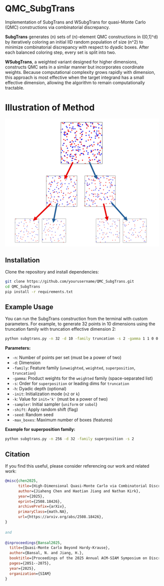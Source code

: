 # QMC_SubgTrans
Implementation of SubgTrans and WSubgTrans for quasi-Monte Carlo (QMC) constructions via combinatorial discrepancy.

**SubgTrans** generates \(n\) sets of \(n\)-element QMC constructions in \([0,1]^d\) by iteratively coloring an initial IID random population of size \(n^2\) to minimize combinatorial discrepancy with respect to dyadic boxes. After each balanced coloring step, every set is split into two.

**WSubgTrans**, a weighted variant designed for higher dimensions, constructs QMC sets in a similar manner but incorporates coordinate weights. Because computational complexity grows rapidly with dimension, this approach is most effective when the target integrand has a small effective dimension, allowing the algorithm to remain computationally tractable.

# Illustration of Method

<p align="center">
  <img src="images/illustration.jpg" width="600"/>
</p>

## Installation

Clone the repository and install dependencies:

```bash
git clone https://github.com/yourusername/QMC_SubgTrans.git
cd QMC_SubgTrans
pip install -r requirements.txt
```

## Example Usage

You can run the SubgTrans construction from the terminal with custom parameters. For example, to generate 32 points in 10 dimensions using the truncation family with truncation effective dimension 2:

```bash
python subgtrans.py -n 32 -d 10 -family truncation -s 2 -gamma 1 1 0 0 0 0 0 0 0 0
```

**Parameters:**
- `-n`: Number of points per set (must be a power of two)
- `-d`: Dimension
- `-family`: Feature family (`unweighted`, `weighted`, `superposition`, `truncation`)
- `-gamma`: Product weights for the `weighted` family (space-separated list)
- `-s`: Order for `superposition` or leading dims for `truncation`
- `-h`: Dyadic depth (optional)
- `-init`: Initialization mode (`n2` or `k`)
- `-k`: Value for `init='k'` (must be a power of two)
- `-sampler`: Initial sampler (`uniform` or `sobol`)
- `-shift`: Apply random shift (flag)
- `-seed`: Random seed
- `-max_boxes`: Maximum number of boxes (features)

**Example for superposition family:**
```bash
python subgtrans.py -n 256 -d 32 -family superposition -s 2
```

## Citation
If you find this useful, please consider referencing our work and related work:

```bibtex
@misc{chen2025,
      title={High-Dimensional Quasi-Monte Carlo via Combinatorial Discrepancy}, 
      author={Jiaheng Chen and Haotian Jiang and Nathan Kirk},
      year={2025},
      eprint={2508.18426},
      archivePrefix={arXiv},
      primaryClass={math.NA},
      url={https://arxiv.org/abs/2508.18426}, 
}

and

@inproceedings{Bansal2025,
  title={Quasi-Monte Carlo Beyond Hardy-Krause},
  author={Bansal, N. and Jiang, H.},
  booktitle={Proceedings of the 2025 Annual ACM-SIAM Symposium on Discrete Algorithms (SODA)},
  pages={2051--2075},
  year={2025},
  organization={SIAM}
}
